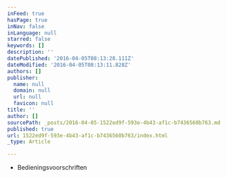 ```yaml
---
inFeed: true
hasPage: true
inNav: false
inLanguage: null
starred: false
keywords: []
description: ''
datePublished: '2016-04-05T08:13:28.111Z'
dateModified: '2016-04-05T08:13:11.828Z'
authors: []
publisher:
  name: null
  domain: null
  url: null
  favicon: null
title: ''
author: []
sourcePath: _posts/2016-04-05-1522ed9f-593e-4b43-af1c-b7436560b763.md
published: true
url: 1522ed9f-593e-4b43-af1c-b7436560b763/index.html
_type: Article

---
```

* Bedieningsvoorschriften